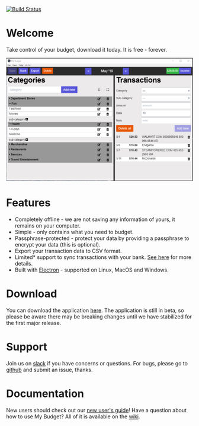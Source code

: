[![Build Status](https://my-budget.visualstudio.com/My%20Budget/_apis/build/status/ci?branchName=master)](https://my-budget.visualstudio.com/My%20Budget/_build/latest?definitionId=9&branchName=master)

# Welcome
Take control of your budget, download it today. It is free - forever.

![MyBudget](images/readme.png)

# Features
- Completely offline - we are not saving any information of yours, it remains on your computer.
- Simple - only contains what you need to budget.
- Passphrase-protected - protect your data by providing a passphrase to encrypt your data (this is optional).
- Export your transaction data to CSV format.
- Limited* support to sync transactions with your bank. [See here](https://github.com/reZach/my-budget/wiki/Creating-a-new-connector) for more details.
- Built with [Electron](https://electronjs.org/) - supported on Linux, MacOS and Windows.

# Download
You can download the application [here](https://rezach.github.io/my-budget/). The application is still in beta, so please be aware there may be breaking changes until we have stabilized for the first major release.

# Support
Join us on [slack](https://join.slack.com/t/my-budget/shared_invite/enQtNjA0NDg1MTI2MzI2LTkxZmI0M2YzMGQ2YzlkMDc1YzkxMjU1M2EyZmI4MjlkYTY3MzgwNzVhMmY2MzJhNmM4OGE0Njc0NDZiMDVkY2U) if you have concerns or questions. For bugs, please go to [github](https://github.com/reZach/my-budget/issues) and submit an issue, thanks.

# Documentation
New users should check out our [new user's guide](https://github.com/reZach/my-budget/wiki/New-user's-guide)!
Have a question about how to use My Budget? All of it is available on the [wiki](https://github.com/reZach/my-budget/wiki).
